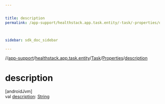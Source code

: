```yaml
---


title: description
permalink: /app-support/healthstack.app.task.entity/-task/-properties/description.html



sidebar: sdk_doc_sidebar

---
```



//[app-support](/app-support.html)/[healthstack.app.task.entity](../../index.html)/[Task](../index.html)/[Properties](index.html)/[description](description.html)



# description



[androidJvm]\
val [description](description.html): [String](https://kotlinlang.org/api/latest/jvm/stdlib/kotlin/-string/index.html)







